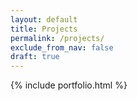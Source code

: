 ```yaml
---
layout: default
title: Projects
permalink: /projects/
exclude_from_nav: false
draft: true
---
```


{% include portfolio.html %}
